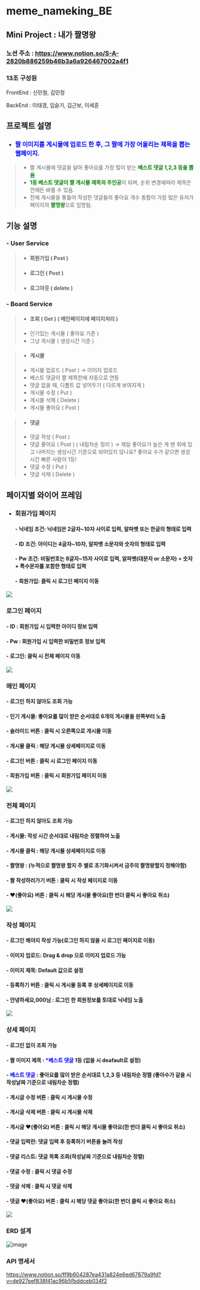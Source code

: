 # meme_nameking_BE
## Mini Project : 내가 짤명왕 

### 노션 주소 : https://www.notion.so/S-A-2820b886259b46b3a6a926467002a4f1

### 13조 구성원
FrontEnd : 신민철, 김민정

BackEnd : 이태경, 임슬기, 김근보, 이세훈


## 프로젝트 설명

- ### <span style="color:blue">**짤 이미지를 게시물에 업로드 한 후, 그 짤에 가장 어울리는 제목을 뽑는 웹페이지.**</span>
>  - 짤 게시물에 댓글을 달아 좋아요를 가장 많이 받는 <span style="color:green">**베스트 댓글 1,2,3 등을 뽑음**</span>
>   - <span style="color:green">**1등 베스트 댓글이 짤 게시물 제목의 주인공**</span>이 되며, 순위 변경에따라 제목은 언제든 바뀔 수 있음. 
>   - 전체 게시물을 통틀어 작성한 댓글들의 좋아요 개수 총합이 가장 많은 유저가 페이지의 <span style="color:green">**짤명왕**</span>으로 임명됨.
  
## 기능 설명
### - User Service
>- ####  회원가입 ( Post )
> - ####  로그인 ( Post )
> - ####  로그아웃 ( delete )
    
### - Board Service
>- #### 조회 ( Get ) ( 메인페이지에 페이지처리 )
>  - 인기있는 게시물 ( 좋아요 기준 )
>  - 그냥 게시물 ( 생성시간 기준 )
    
>- #### 게시물
>  - 게시물 업로드 ( Post ) → 이미지 업로드
>  - 베스트 댓글이 짤 제목란에 자동으로 연동
>  - 댓글 없을 때, 디폴트 값 넣어두기 ( 다르게 보여지게 )
>  - 게시물 수정 ( Put )
>  - 게시물 삭제 ( Delete )
>  - 게시물 좋아요 ( Post )
        
>  - #### 댓글
>   - 댓글 작성 ( Post )
>   - 댓글 좋아요 ( Post ) ( 내림차순 정리 ) → 제일 좋아요가 높은 게 맨 위에 있고 나머지는 생성시간 기준으로 되어있지 않나요? 좋아요 수가 같으면 생성시간 빠른 사람이 1등!
>   - 댓글 수정 ( Put )
>   - 댓글 삭제 ( Delete )
  

  
  
## 페이지별 와이어 프레임

- ### 회원가입 페이지 
  #### - 닉네임 조건: 닉네임은 2글자~10자 사이로 입력, 알파벳 또는 한글의 형태로 입력
  #### - ID 조건: 아이디는 4글자~10자, 알파벳 소문자와 숫자의 형태로 입력
  #### - Pw 조건: 비밀번호는 8글자~15자 사이로 입력, 알파벳(대문자 or 소문자) + 숫자 + 특수문자를 포함한 형태로 입력
  #### - 회원가입: 클릭 시 로그인 페이지 이동

![](https://velog.velcdn.com/images/rmsqh4617/post/2e38a248-32e8-40e4-8e97-9226072f9434/image.png)

### 로그인 페이지 
  #### - ID : 회원가입 시 입력한 아이디 정보 입력
  #### - Pw : 회원가입 시 입력한 비밀번호 정보 입력
  #### - 로그인: 클릭 시 전체 페이지 이동

![](https://velog.velcdn.com/images/rmsqh4617/post/0fe38ae1-b941-4d37-8cf1-ab9bc97bab5d/image.png)

### 메인 페이지 
  #### - 로그인 하지 않아도 조회 가능
  #### - 인기 게시물: 좋아요를 많이 받은 순서대로 6개의 게시물을 왼쪽부터 노출
  #### - 슬라이드 버튼 : 클릭 시 오른쪽으로 게시물 이동
  #### - 게시물 클릭 : 해당 게시물 상세페이지로 이동
  #### - 로그인 버튼 : 클릭 시 로그인 페이지 이동
  #### - 회원가입 버튼 : 클릭 시 회원가입 페이지 이동
![](https://velog.velcdn.com/images/rmsqh4617/post/69c08915-60fc-4a04-9fc2-2b50517cb143/image.png)

### 전체 페이지 
  #### - 로그인 하지 않아도 조회 가능
  #### - 게시물: 작성 시간 순서대로 내림차순 정렬하여 노출  
  #### - 게시물 클릭 : 해당 게시물 상세페이지로 이동
  #### - 짤명왕 : (누적으로 짤명왕 할지 주 별로 초기화시켜서 금주의 짤명왕할지 정해야함)
  #### - 짤 작성하러가기 버튼 : 클릭 시 작성 페이지로 이동
  #### - ♥(좋아요) 버튼 : 클릭 시 해당 게시물 좋아요(한 번더 클릭 시 좋아요 취소)
![](https://velog.velcdn.com/images/rmsqh4617/post/ca2419d4-3776-4ef9-b307-b892f61253d9/image.png)

### 작성 페이지 
  #### - 로그인 해야지 작성 가능(로그인 하지 않을 시 로그인 페이지로 이동)
  #### - 이미지 업로드: Drag & drop 으로 이미지 업로드 가능
  #### - 이미지 제목: Default 값으로 설정
  #### - 등록하기 버튼 : 클릭 시 게시물 등록 후 상세페이지로 이동
  #### - 안녕하세요,000님 : 로그인 한 회원정보를 토대로 닉네임 노출
![](https://velog.velcdn.com/images/rmsqh4617/post/ab8fa7a2-0ce1-4cd9-b365-5c44dfe2c4c0/image.png)

### 상세 페이지 
  #### - 로그인 없이 조회 가능
  #### - 짤 이미지 제목 : <span style="color:blue">*베스트 댓글</span>  1등 (없을 시 deafault로 설정)
  #### - <span style="color:blue">베스트 댓글</span> : 좋아요를 많이 받은 순서대로 1,2,3 등 내림차순 정렬 (좋아수가 같을 시 작성날짜 기준으로 내림차순 정렬)
  #### - 게시글 수정 버튼 : 클릭 시 게시물 수정
  #### - 게시글 삭제 버튼 : 클릭 시 게시물 삭제
  #### - 게시글 ♥(좋아요) 버튼 : 클릭 시 해당 게시물 좋아요(한 번더 클릭 시 좋아요 취소)
  #### - 댓글 입력란: 댓글 입력 후 등록하기 버튼을 눌려 작성
  #### - 댓글 리스트: 댓글 목록 조회(작성날짜 기준으로 내림차순 정렬)
  #### - 댓글 수정 : 클릭 시 댓글 수정
  #### - 댓글 삭제 : 클릭 시 댓글 삭제
  #### - 댓글 ♥(좋아요) 버튼 : 클릭 시 해당 댓글 좋아요(한 번더 클릭 시 좋아요 취소)
![](https://velog.velcdn.com/images/rmsqh4617/post/ec7d8a61-4791-441f-8de5-2074f5431596/image.png)


### ERD 설계

![image](https://github.com/CaptainGombo/meme_nameking_BE/assets/125139072/85718091-3d4c-4879-a747-1f5649912789)

### API 명세서
https://www.notion.so/ff9b604287ea431a824e6ed67879a9fd?v=de927eef838f41ac96b5fbddceb034f2
